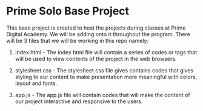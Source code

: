 # Prime Solo Base Project

This base project is created to host the projects during classes
at Prime Digital Academy. We will be adding onto it throughout the program.
There will be 3 files that we will be working in this repo namely:

1. index.html - The index html file will contain a series of codes or tags that will be used to view contents of the project in the web browsers.

2. stylesheet.css - The stylesheet css file gives contains codes that gives styling to our content to make presentation more meaningful with colors, layout and fonts.

3. app.js - The app.js file will contain codes that will make the content of our project interactive and responsive to the users.
